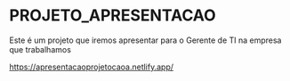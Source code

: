 # PROJETO_APRESENTACAO
Este é um projeto que iremos apresentar para o Gerente de TI na empresa que trabalhamos

https://apresentacaoprojetocaoa.netlify.app/
